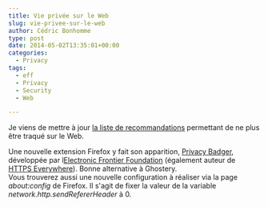 ```yaml
---
title: Vie privée sur le Web
slug: vie-privee-sur-le-web
author: Cédric Bonhomme
type: post
date: 2014-05-02T13:35:01+00:00
categories:
  - Privacy
tags:
  - eff
  - Privacy
  - Security
  - Web

---
```

Je viens de mettre à jour [la liste de recommandations][1] permettant de ne plus être traqué sur le Web.

Une nouvelle extension Firefox y fait son apparition, [Privacy Badger][2], développée par l[Electronic Frontier Foundation][3] (également auteur de [HTTPS Everywhere][4]). Bonne alternative à Ghostery.  
Vous trouverez aussi une nouvelle configuration à réaliser via la page _about:config_ de Firefox. Il s'agit de fixer la valeur de la variable _network.http.sendRefererHeader_ à 0.

 [1]: http://wiki.cedricbonhomme.org/security:privacy
 [2]: https://www.eff.org/privacybadger
 [3]: https://www.eff.org/
 [4]: https://www.eff.org/https-everywhere